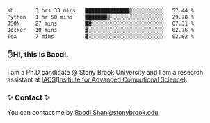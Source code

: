 <!--START_SECTION:waka-->

```txt
sh       3 hrs 33 mins   ██████████████▒░░░░░░░░░░   57.44 %
Python   1 hr 50 mins    ███████▒░░░░░░░░░░░░░░░░░   29.78 %
JSON     27 mins         █▓░░░░░░░░░░░░░░░░░░░░░░░   07.31 %
Docker   10 mins         ▓░░░░░░░░░░░░░░░░░░░░░░░░   02.76 %
TeX      7 mins          ▓░░░░░░░░░░░░░░░░░░░░░░░░   02.02 %
```

<!--END_SECTION:waka-->

### ✋Hi, this is Baodi. 

I am a Ph.D candidate @ Stony Brook University and I am a research assistant at [IACS(Insitiute for Advanced Computional Science)](https://iacs.stonybrook.edu/).

### ✨ Contact ✨

You can contact me by [Baodi.Shan@stonybrook.edu](mailto:Baodi.Shan@stonybrook.edu)





<!--
[![Anurag's GitHub stats](https://github-readme-stats.vercel.app/api?username=lwshanbd&theme=jolly&show_icons=true&count_private=true&include_all_commits=true)](https://github.com/anuraghazra/github-readme-stats)
**lwshanbd/lwshanbd** is a ✨ _special_ ✨ repository because its `README.md` (this file) appears on your GitHub profile.

Here are some ideas to get you started:

- 🔭 I’m currently working on ...
- 🌱 I’m currently learning ...
- 👯 I’m looking to collaborate on ...
- 🤔 I’m looking for help with ...
- 💬 Ask me about ...
- 📫 How to reach me: ...
- 😄 Pronouns: ...
- ⚡ Fun fact: ...
-->
